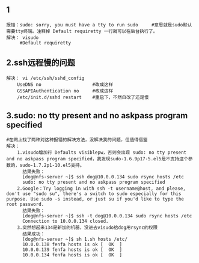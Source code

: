 ## 1 
    报错：sudo: sorry, you must have a tty to run sudo 	#意思就是sudo默认需要tty终端。注释掉 Default requiretty 一行就可以在后台执行了。
    解决：	visudo
		 #Default requiretty
## 2.ssh远程慢的问题
    解决：	vi /etc/ssh/sshd_config
		UseDNS no					#改成这样
		GSSAPIAuthentication no		#改成这样
		/etc/init.d/sshd restart	#重启下，不然白改了还是慢
## 3.sudo: no tty present and no askpass program specified		
	#在网上找了两种对这种报错的解决方法，没解决我的问题，但值得借鉴
    解决：	
    	1.visudo增加行 Defaults visiblepw，否则会出现 sudo: no tty present and no askpass program specified，我发现sudo-1.6.9p17-5.el5是不支持这个参数的，sudo-1.7.2p1-10.el5支持。
		  结果失败：
		  [dog@nfs-server ~]$ ssh dog@10.0.0.134 sudo rsync hosts /etc
		  sudo: no tty present and no askpass program specified
		2.Google：Try logging in with ssh -t username@host, and please, don't use "sudo su", there's a switch to sudo especially for this purpose. Use sudo -s instead, or just su if you'd like to type the root password.		
		  结果失败：
		  [dog@nfs-server ~]$ ssh -t dog@10.0.0.134 sudo rsync hosts /etc
		  Connection to 10.0.0.134 closed.
		3.突然想起来134是新加的机器，没进去visudo给dog用rsync的权限
		  结果成功：
		  [dog@nfs-server ~]$ sh 1.sh hosts /etc/
		  10.0.0.138 fenfa hosts is ok [  OK  ]
		  10.0.0.139 fenfa hosts is ok [  OK  ]
		  10.0.0.134 fenfa hosts is ok [  OK  ]
		
